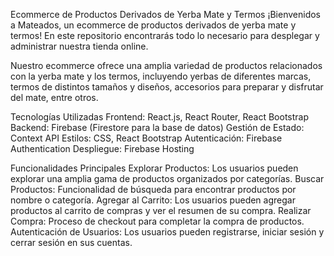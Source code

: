 Ecommerce de Productos Derivados de Yerba Mate y Termos ¡Bienvenidos a Mateados, un ecommerce de productos derivados de yerba mate y termos! En este repositorio encontrarás todo lo necesario para desplegar y administrar nuestra tienda online.

Nuestro ecommerce ofrece una amplia variedad de productos relacionados con la yerba mate y los termos, incluyendo yerbas de diferentes marcas, termos de distintos tamaños y diseños, accesorios para preparar y disfrutar del mate, entre otros.

Tecnologías Utilizadas Frontend: React.js, React Router, React Bootstrap Backend: Firebase (Firestore para la base de datos) Gestión de Estado: Context API Estilos: CSS, React Bootstrap Autenticación: Firebase Authentication Despliegue: Firebase Hosting

Funcionalidades Principales Explorar Productos: Los usuarios pueden explorar una amplia gama de productos organizados por categorías. Buscar Productos: Funcionalidad de búsqueda para encontrar productos por nombre o categoría. Agregar al Carrito: Los usuarios pueden agregar productos al carrito de compras y ver el resumen de su compra. Realizar Compra: Proceso de checkout para completar la compra de productos. Autenticación de Usuarios: Los usuarios pueden registrarse, iniciar sesión y cerrar sesión en sus cuentas.
